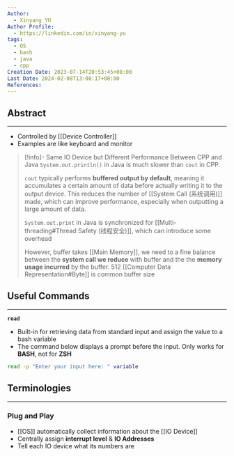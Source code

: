 ```yaml
---
Author:
  - Xinyang YU
Author Profile:
  - https://linkedin.com/in/xinyang-yu
tags:
  - OS
  - bash
  - java
  - cpp
Creation Date: 2023-07-14T20:53:45+08:00
Last Date: 2024-02-08T13:08:17+08:00
References: 
---
```

## Abstract
---
* Controlled by [[Device Controller]]
* Examples are like keyboard and monitor 

>[!info]- Same IO Device but Different Performance Between CPP and Java
> `System.out.println()` in Java is much slower than `cout` in CPP. 
> 
> `cout` typically performs **buffered output by default**, meaning it accumulates a certain amount of data before actually writing it to the output device. This reduces the number of [[System Call (系统调用)]] made, which can improve performance, especially when outputting a large amount of data.
> 
> `System.out.print` in Java is synchronized for [[Multi-threading#Thread Safety (线程安全)]], which can introduce some overhead
> 
> However, buffer takes [[Main Memory]], we need to a fine balance between the **system call we reduce** with buffer and the the **memory usage incurred** by the buffer. 512 [[Computer Data Representation#Byte]] is common buffer size


## Useful Commands
---
**`read`**
- Built-in for retrieving data from standard input and assign the value to a bash variable
- The command below displays a prompt before the input. Only works for **BASH**, not for **ZSH** 
```bash
read -p "Enter your input here: " variable
```


 ## Terminologies
---
### Plug and Play
- [[OS]] automatically collect information about the [[IO Device]]
- Centrally assign **interrupt level** & **IO Addresses**
- Tell each IO device what its numbers are
